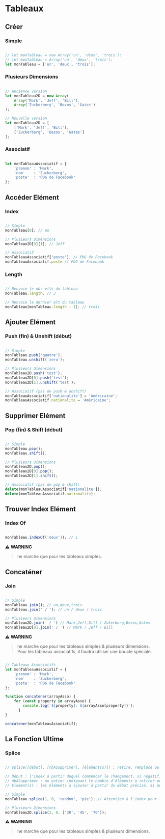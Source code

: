 # Tableaux

## Créer

### Simple

```js

// let monTableau = new Array('un', 'deux', 'trois');
// let monTableau = Array('un', 'deux', 'trois');
let monTableau = ['un', 'deux', 'trois'];

```

### Plusieurs Dimensions

```js

// Ancienne version
let monTableau2D = new Array(
    Array('Mark', 'Jeff', 'Bill'),
    Array('Zuckerberg', 'Bezos', 'Gates')  
);

// Nouvelle version
let monTableau2D = [
    ['Mark', 'Jeff', 'Bill'],
    ['Zuckerberg', 'Bezos', 'Gates']
];

```

### Associatif

```js

let monTableauAssociatif = {
    'prenom' : 'Mark',
    'nom'    : 'Zuckerberg',
    'poste'  : 'PDG de Facebook'
};

```

## Accéder Elément

### Index

```js

// Simple
monTableau[0]; // un

// Plusieurs Dimensions
monTableau2D[0][1]; // Jeff

// Associatif
monTableauAssociatif['poste']; // PDG de Facebook
monTableauAssociatif.poste // PDG de Facebook

```

### Length

```js

// Renvoie le nbr elts du tableau
monTableau.length; // 3

// Renvoie le dernier elt du tableau
monTableau[monTableau.length - 1]; // trois

```

## Ajouter Elément

### Push (fin) & Unshift (début)

```js

// Simple
monTableau.push('quatre');
monTableau.unshift('zero');

// Plusieurs Dimensions
monTableau2D.push('test');
monTableau2D[0].push('test');
monTableau2D[1].unshift('test');

// Associatif (pas de push & unshift)
monTableauAssociatif['nationalite'] = 'Américaine';
monTableauAssociatif.nationalite = 'Américaine';

```

## Supprimer Elément

### Pop (fin) & Shift (début)

```js

// Simple
monTableau.pop();
monTableau.shift();

// Plusieurs Dimensions
monTableau2D.pop();
monTableau2D[0].pop();
monTableau2D[1].shift();

// Associatif (pas de pop & shift)
delete(monTableauAssociatif['nationalite']);
delete(monTableauAssociatif.nationalite);

```

## Trouver Index Elément

### Index Of

```js

monTableau.indexOf('deux')); // 1

```

⚠️ **WARNING**
> ne marche que pour les tableaux simples.

## Concaténer

### Join

```js

// Simple
monTableau.join(); // un,deux,trois
monTableau.join(' / '); // un / deux / trois

// Plusieurs Dimensions
monTableau2D.join(' / ') // Mark,Jeff,Bill / Zukerberg,Bezos,Gates
monTableau2D[0].join(' / ') // Mark / Jeff / Bill

```

⚠️ **WARNING**
> ne marche que pour les tableaux simples & plusieurs dimensions. Pour les tableaux associatifs, il faudra utiliser une boucle spéciale.

```js

// Tableaux Associatifs
let monTableauAssociatif = {
    'prenom' : 'Mark',
    'nom'    : 'Zuckerberg',
    'poste'  : 'PDG de Facebook'
};

function concatener(arrayAsso) {
    for (const property in arrayAsso) {
        console.log(`${property}: ${arrayAsso[property]}`);
      }
}

concatener(monTableauAssociatif);

```

## La Fonction Ultime

### Splice

```js

// splice([début], [nbASupprimer], [élément(s)]) : retire, remplace ou ajoute des éléments.

// Début : l'index à partir duquel commencer le changement, si négatif, part de la fin du tableau
// nbASupprimer : un entier indiquant le nombre d'éléments à retirer ou remplacer
// Element(s) : les éléments à ajouter à partir du début précisé. Si aucun élément n'est spécifié, alors n'en ajoutera pas.

// Simple
monTableau.splice(1, 0, 'random', 'pie'); // Attention à l'index pour l'insert

// Plusieurs Dimensions
monTableau2D.splice(2, 0, ['30', '45', '70']);

```

⚠️ **WARNING**
> ne marche que pour les tableaux simples & plusieurs dimensions.
